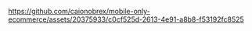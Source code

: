 https://github.com/caionobrex/mobile-only-ecommerce/assets/20375933/c0cf525d-2613-4e91-a8b8-f53192fc8525

